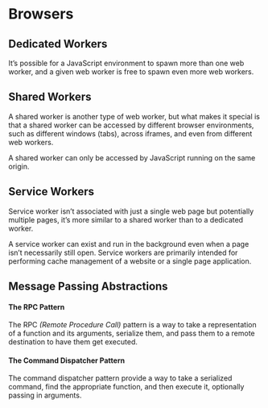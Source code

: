 # Browsers

## Dedicated Workers

It’s possible for a JavaScript environment to spawn more than one web worker, and a given web worker is free to spawn even more web workers.

## Shared Workers

A shared worker is another type of web worker, but what makes it special is that a shared worker can be accessed by different browser environments, such as different windows (tabs), across iframes, and even from different web workers.

A shared worker can only be accessed by JavaScript running on the same origin.

## Service Workers

Service worker isn’t associated with just a single web page but potentially multiple pages, it’s more similar to a shared worker than to a dedicated worker.

A service worker can exist and run in the background even when a page isn’t necessarily still open. Service workers are primarily intended for performing cache management of a website or a single page application.

## Message Passing Abstractions

#### The RPC Pattern

The RPC _(Remote Procedure Call)_ pattern is a way to take a representation of a function and its arguments, serialize them, and pass them to a remote destination to have them get executed.

#### The Command Dispatcher Pattern

The command dispatcher pattern provide a way to take a serialized command, find the appropriate function, and then execute it, optionally passing in arguments.
